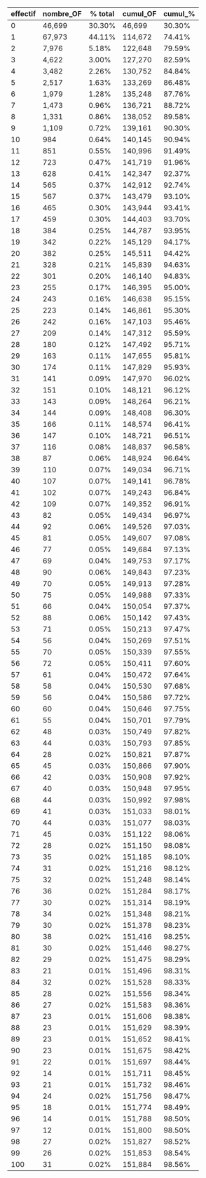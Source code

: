 | effectif | nombre_OF | % total | cumul_OF | cumul_% |
| --- | --- | --- | --- | --- |
| 0 | 46,699 | 30.30% | 46,699 | 30.30% |
| 1 | 67,973 | 44.11% | 114,672 | 74.41% |
| 2 | 7,976 | 5.18% | 122,648 | 79.59% |
| 3 | 4,622 | 3.00% | 127,270 | 82.59% |
| 4 | 3,482 | 2.26% | 130,752 | 84.84% |
| 5 | 2,517 | 1.63% | 133,269 | 86.48% |
| 6 | 1,979 | 1.28% | 135,248 | 87.76% |
| 7 | 1,473 | 0.96% | 136,721 | 88.72% |
| 8 | 1,331 | 0.86% | 138,052 | 89.58% |
| 9 | 1,109 | 0.72% | 139,161 | 90.30% |
| 10 | 984 | 0.64% | 140,145 | 90.94% |
| 11 | 851 | 0.55% | 140,996 | 91.49% |
| 12 | 723 | 0.47% | 141,719 | 91.96% |
| 13 | 628 | 0.41% | 142,347 | 92.37% |
| 14 | 565 | 0.37% | 142,912 | 92.74% |
| 15 | 567 | 0.37% | 143,479 | 93.10% |
| 16 | 465 | 0.30% | 143,944 | 93.41% |
| 17 | 459 | 0.30% | 144,403 | 93.70% |
| 18 | 384 | 0.25% | 144,787 | 93.95% |
| 19 | 342 | 0.22% | 145,129 | 94.17% |
| 20 | 382 | 0.25% | 145,511 | 94.42% |
| 21 | 328 | 0.21% | 145,839 | 94.63% |
| 22 | 301 | 0.20% | 146,140 | 94.83% |
| 23 | 255 | 0.17% | 146,395 | 95.00% |
| 24 | 243 | 0.16% | 146,638 | 95.15% |
| 25 | 223 | 0.14% | 146,861 | 95.30% |
| 26 | 242 | 0.16% | 147,103 | 95.46% |
| 27 | 209 | 0.14% | 147,312 | 95.59% |
| 28 | 180 | 0.12% | 147,492 | 95.71% |
| 29 | 163 | 0.11% | 147,655 | 95.81% |
| 30 | 174 | 0.11% | 147,829 | 95.93% |
| 31 | 141 | 0.09% | 147,970 | 96.02% |
| 32 | 151 | 0.10% | 148,121 | 96.12% |
| 33 | 143 | 0.09% | 148,264 | 96.21% |
| 34 | 144 | 0.09% | 148,408 | 96.30% |
| 35 | 166 | 0.11% | 148,574 | 96.41% |
| 36 | 147 | 0.10% | 148,721 | 96.51% |
| 37 | 116 | 0.08% | 148,837 | 96.58% |
| 38 | 87 | 0.06% | 148,924 | 96.64% |
| 39 | 110 | 0.07% | 149,034 | 96.71% |
| 40 | 107 | 0.07% | 149,141 | 96.78% |
| 41 | 102 | 0.07% | 149,243 | 96.84% |
| 42 | 109 | 0.07% | 149,352 | 96.91% |
| 43 | 82 | 0.05% | 149,434 | 96.97% |
| 44 | 92 | 0.06% | 149,526 | 97.03% |
| 45 | 81 | 0.05% | 149,607 | 97.08% |
| 46 | 77 | 0.05% | 149,684 | 97.13% |
| 47 | 69 | 0.04% | 149,753 | 97.17% |
| 48 | 90 | 0.06% | 149,843 | 97.23% |
| 49 | 70 | 0.05% | 149,913 | 97.28% |
| 50 | 75 | 0.05% | 149,988 | 97.33% |
| 51 | 66 | 0.04% | 150,054 | 97.37% |
| 52 | 88 | 0.06% | 150,142 | 97.43% |
| 53 | 71 | 0.05% | 150,213 | 97.47% |
| 54 | 56 | 0.04% | 150,269 | 97.51% |
| 55 | 70 | 0.05% | 150,339 | 97.55% |
| 56 | 72 | 0.05% | 150,411 | 97.60% |
| 57 | 61 | 0.04% | 150,472 | 97.64% |
| 58 | 58 | 0.04% | 150,530 | 97.68% |
| 59 | 56 | 0.04% | 150,586 | 97.72% |
| 60 | 60 | 0.04% | 150,646 | 97.75% |
| 61 | 55 | 0.04% | 150,701 | 97.79% |
| 62 | 48 | 0.03% | 150,749 | 97.82% |
| 63 | 44 | 0.03% | 150,793 | 97.85% |
| 64 | 28 | 0.02% | 150,821 | 97.87% |
| 65 | 45 | 0.03% | 150,866 | 97.90% |
| 66 | 42 | 0.03% | 150,908 | 97.92% |
| 67 | 40 | 0.03% | 150,948 | 97.95% |
| 68 | 44 | 0.03% | 150,992 | 97.98% |
| 69 | 41 | 0.03% | 151,033 | 98.01% |
| 70 | 44 | 0.03% | 151,077 | 98.03% |
| 71 | 45 | 0.03% | 151,122 | 98.06% |
| 72 | 28 | 0.02% | 151,150 | 98.08% |
| 73 | 35 | 0.02% | 151,185 | 98.10% |
| 74 | 31 | 0.02% | 151,216 | 98.12% |
| 75 | 32 | 0.02% | 151,248 | 98.14% |
| 76 | 36 | 0.02% | 151,284 | 98.17% |
| 77 | 30 | 0.02% | 151,314 | 98.19% |
| 78 | 34 | 0.02% | 151,348 | 98.21% |
| 79 | 30 | 0.02% | 151,378 | 98.23% |
| 80 | 38 | 0.02% | 151,416 | 98.25% |
| 81 | 30 | 0.02% | 151,446 | 98.27% |
| 82 | 29 | 0.02% | 151,475 | 98.29% |
| 83 | 21 | 0.01% | 151,496 | 98.31% |
| 84 | 32 | 0.02% | 151,528 | 98.33% |
| 85 | 28 | 0.02% | 151,556 | 98.34% |
| 86 | 27 | 0.02% | 151,583 | 98.36% |
| 87 | 23 | 0.01% | 151,606 | 98.38% |
| 88 | 23 | 0.01% | 151,629 | 98.39% |
| 89 | 23 | 0.01% | 151,652 | 98.41% |
| 90 | 23 | 0.01% | 151,675 | 98.42% |
| 91 | 22 | 0.01% | 151,697 | 98.44% |
| 92 | 14 | 0.01% | 151,711 | 98.45% |
| 93 | 21 | 0.01% | 151,732 | 98.46% |
| 94 | 24 | 0.02% | 151,756 | 98.47% |
| 95 | 18 | 0.01% | 151,774 | 98.49% |
| 96 | 14 | 0.01% | 151,788 | 98.50% |
| 97 | 12 | 0.01% | 151,800 | 98.50% |
| 98 | 27 | 0.02% | 151,827 | 98.52% |
| 99 | 26 | 0.02% | 151,853 | 98.54% |
| 100 | 31 | 0.02% | 151,884 | 98.56% |
